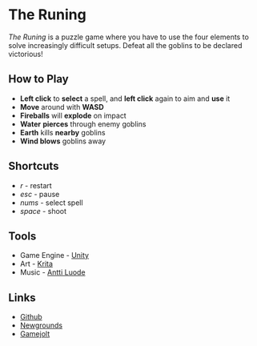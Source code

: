 # The Runing

*The Runing* is a puzzle game where you have to use the four elements to solve increasingly difficult setups. Defeat all the goblins to be declared victorious!

## How to Play
- **Left click** to **select** a spell, and **left click** again to aim and **use** it
- **Move** around with **WASD**
- **Fireballs** will **explode** on impact
- **Water** **pierces** through enemy goblins
- **Earth** kills **nearby** goblins
- **Wind blows** goblins away

## Shortcuts
- *r* - restart
- *esc* - pause
- *nums* - select spell
- *space* - shoot

## Tools
- Game Engine - [Unity](https://unity3d.com/)
- Art - [Krita](https://krita.org/en/)
- Music - [Antti Luode](https://drive.google.com/drive/folders/0B1t5awWiDLZheGlJRHdFSThmNXM)

## Links
- [Github](https://github.com/rkuhlf/The-Runing)
- [Newgrounds](https://rilstar.newgrounds.com/)
- [Gamejolt](https://gamejolt.com/@rkuhl/games)


